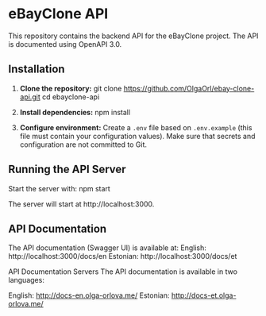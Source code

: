 # eBayClone API

This repository contains the backend API for the eBayClone project. The API is documented using OpenAPI 3.0.



## Installation

1. **Clone the repository:**
   git clone https://github.com/OlgaOrl/ebay-clone-api.git
   cd ebayclone-api

2. **Install dependencies:**
   npm install

3. **Configure environment:**
   Create a `.env` file based on `.env.example` (this file must contain your configuration values). Make sure that secrets and configuration are not committed to Git.

## Running the API Server

Start the server with:
npm start

The server will start at http://localhost:3000.

## API Documentation

The API documentation (Swagger UI) is available at:
English: http://localhost:3000/docs/en
Estonian: http://localhost:3000/docs/et


API Documentation Servers
The API documentation is available in two languages:

English: http://docs-en.olga-orlova.me/
Estonian: http://docs-et.olga-orlova.me/
